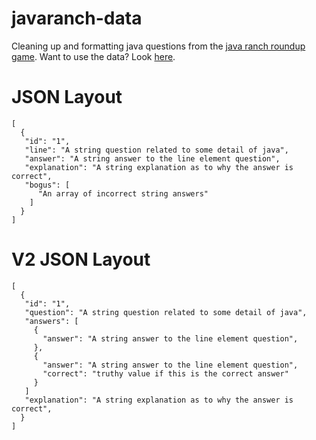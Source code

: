 # javaranch-data
Cleaning up and formatting java questions from the [java ranch roundup game](http://www.javaranch.com/roundup.jsp). Want to use the data? Look [here](http://seanastephens.github.io/javaranch-data/questions.json).

# JSON Layout

    [
      {
       "id": "1",
       "line": "A string question related to some detail of java",
       "answer": "A string answer to the line element question",
       "explanation": "A string explanation as to why the answer is correct",
       "bogus": [
          "An array of incorrect string answers"
        ]
      }
    ]

# V2 JSON Layout

    [
      {
       "id": "1",
       "question": "A string question related to some detail of java",
       "answers": [
		 {
		   "answer": "A string answer to the line element question",
		 },
		 {
		   "answer": "A string answer to the line element question",
		   "correct": "truthy value if this is the correct answer"
		 }
	   ]
       "explanation": "A string explanation as to why the answer is correct",
      }
    ]
